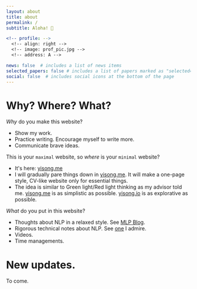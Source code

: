 ```yaml
---
layout: about
title: about
permalink: /
subtitle: Aloha! 👋

<!-- profile: -->
  <!-- align: right -->
  <!-- image: prof_pic.jpg -->
  <!-- address: A -->

news: false  # includes a list of news items
selected_papers: false # includes a list of papers marked as "selected={true}"
social: false  # includes social icons at the bottom of the page
---
```


<!-- Write your biography here. Tell the world about yourself. Link to your favorite [subreddit](http://reddit.com). You can put a picture in, too. The code is already in, just name your picture `prof_pic.jpg` and put it in the `img/` folder.

Put your address / P.O. box / other info right below your picture. You can also disable any these elements by editing `profile` property of the YAML header of your `_pages/about.md`. Edit `_bibliography/papers.bib` and Jekyll will render your [publications page](/al-folio/publications/) automatically.

Link to your social media connections, too. This theme is set up to use [Font Awesome icons](http://fortawesome.github.io/Font-Awesome/) and [Academicons](https://jpswalsh.github.io/academicons/), like the ones below. Add your Facebook, Twitter, LinkedIn, Google Scholar, or just disable all of them. -->

# Why? Where? What?

*Why* do you make this website?
- Show my work. 
- Practice writing. Encourage myself to write more. 
- Communicate brave ideas. 

This is your `maximal` website, so *where* is your `minimal` website?
- It's here: [yisong.me](yisong.me)
- I will gradually pare things down in [yisong.me](yisong.me). It will make a one-page style, CV-like website only for essential things. 
- The idea is similar to Green light/Red light thinking as my advisor told me. [yisong.me](yisong.me) is as simplistic as possible. [yisong.io](yisong.io) is as explorative as possible. 

*What* do you put in this website?
- Thoughts about NLP in a relaxed style. See [MLP Blog](https://yisong.io/MLP/). 
- Rigorous technical notes about NLP. See [one](http://karlstratos.com/#notes) I admire. 
- Videos. 
- Time managements. 


# New updates.

To come. 


